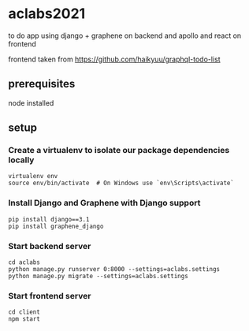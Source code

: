 # aclabs2021
to do app using django + graphene on backend and apollo and react on frontend

frontend taken from https://github.com/haikyuu/graphql-todo-list 

## prerequisites
node installed

## setup

### Create a virtualenv to isolate our package dependencies locally
```
virtualenv env
source env/bin/activate  # On Windows use `env\Scripts\activate`
```

### Install Django and Graphene with Django support

```
pip install django==3.1
pip install graphene_django
```

### Start backend server

```
cd aclabs
python manage.py runserver 0:8000 --settings=aclabs.settings
python manage.py migrate --settings=aclabs.settings
```

### Start frontend server

```
cd client
npm start
```
